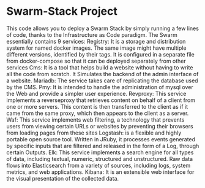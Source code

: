 # Swarm-Stack Project
This code allows you to deploy a Swarm Stack by simply running a few lines of code, thanks to the Infrastructure as Code paradigm.
The Swarm essentially contains 9 services:
Registry: It is a storage and distribution system for named docker images. The same image might have multiple different versions, identified by their tags. It is configured in a separate file from docker-compose so that it can be deployed separately from other services
Cms: It is a tool that helps build a website without having to write all the code from scratch. It Simulates the backend of the admin interface of a website.
Mariadb: The service takes care of replicating the database used by the CMS.
Pmy: It is intended to handle the administration of mysql over the Web and provide a simpler user experience.
Revproxy: This service implements a reverseproxy that retrieves content on behalf of a client from one or more servers. This content is then transferred to the client as if it came from the same proxy, which then appears to the client as a server.
Waf: This service implements web filtering, a technology that prevents users from viewing certain URLs or websites by preventing their browsers from loading pages from these sites
Logstash: is a flexible and highly portable open source tool. Written in JRuby, it processes events generated by specific inputs that are filtered and released in the form of a Log, through certain Outputs.
Elk: This service implements a search engine for all types of data, including textual, numeric, structured and unstructured. Raw data flows into Elasticsearch from a variety of sources, including logs, system metrics, and web applications.
Kibana: It is an extensible web interface for the visual presentation of the collected data.

